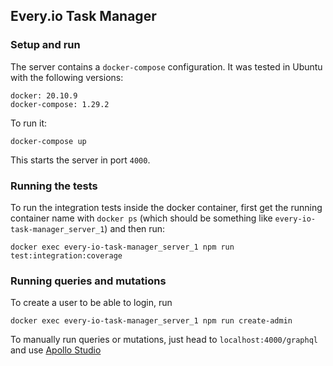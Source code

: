 ## Every.io Task Manager

### Setup and run

The server contains a `docker-compose` configuration. It was tested in Ubuntu with the following versions:
```
docker: 20.10.9
docker-compose: 1.29.2
```
To run it:
```shell
docker-compose up
```
This starts the server in port `4000`.

### Running the tests

To run the integration tests inside the docker container, first get the running container name with `docker ps`
(which should be something like `every-io-task-manager_server_1`) and then run:
```shell
docker exec every-io-task-manager_server_1 npm run test:integration:coverage
```

### Running queries and mutations

To create a user to be able to login, run
```shell
docker exec every-io-task-manager_server_1 npm run create-admin
```
To manually run queries or mutations, just head to `localhost:4000/graphql` and use [Apollo Studio](https://www.apollographql.com/docs/studio/)

